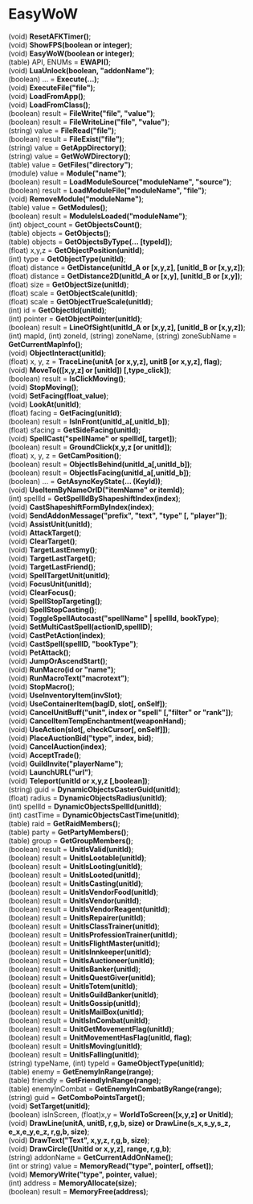 # EasyWoW

(void) <b>ResetAFKTimer()</b></b>;<br>
(void) <b>ShowFPS(boolean or integer)</b>;<br>
(void) <b>EasyWoW(boolean or integer)</b>;<br>
(table) API, ENUMs = <b>EWAPI()</b>;<br>
(void) <b>LuaUnlock(boolean, "addonName")</b>;<br>
(boolean) ... = <b>Execute(...)</b>;<br>
(void) <b>ExecuteFile("file")</b>;<br>
(void) <b>LoadFromApp()</b>;<br>
(void) <b>LoadFromClass()</b>;<br>
(boolean) result = <b>FileWrite("file", "value")</b>;<br>
(boolean) result = <b>FileWriteLine("file", "value")</b>;<br>
(string) value = <b>FileRead("file")</b>;<br>
(boolean) result = <b>FileExist("file")</b>;<br>
(string) value = <b>GetAppDirectory()</b>;<br>
(string) value = <b>GetWoWDirectory()</b>;<br>
(table) value = <b>GetFiles("directory")</b>;<br>
(module) value = <b>Module("name")</b>;<br>
(boolean) result = <b>LoadModuleSource("moduleName", "source")</b>;<br>
(boolean) result = <b>LoadModuleFile("moduleName", "file")</b>;<br>
(void) <b>RemoveModule("moduleName")</b>;<br>
(table) value = <b>GetModules()</b>;<br>
(boolean) result = <b>ModuleIsLoaded("moduleName")</b>;<br>
(int) object_count = <b>GetObjectsCount()</b>;<br>
(table) objects = <b>GetObjects()</b>;<br>
(table) objects = <b>GetObjectsByType(... [typeId])</b>;<br>
(float) x,y,z = <b>GetObjectPosition(unitId)</b>;<br>
(int) type = <b>GetObjectType(unitId)</b>;<br>
(float) distance = <b>GetDistance(unitId_A or [x,y,z], [unitId_B or [x,y,z])</b>;<br>
(float) distance = <b>GetDistance2D(unitId_A or [x,y], [unitId_B or [x,y])</b>;<br>
(float) size = <b>GetObjectSize(unitId)</b>;<br>
(float) scale = <b>GetObjectScale(unitId)</b>;<br>
(float) scale = <b>GetObjectTrueScale(unitId)</b>;<br>
(int) id = <b>GetObjectId(unitId)</b>;<br>
(int) pointer = <b>GetObjectPointer(unitId)</b>;<br>
(boolean) result = <b>LineOfSight(unitId_A or [x,y,z], [unitId_B or [x,y,z])</b>;<br>
(int) mapId, (int) zoneId, (string) zoneName, (string) zoneSubName = <b>GetCurrentMapInfo()</b>;<br>
(void) <b>ObjectInteract(unitId)</b>;<br>
(float) x, y, z = <b>TraceLine(unitA [or x,y,z], unitB [or x,y,z], flag)</b>;<br>
(void) <b>MoveTo(([x,y,z] or [unitId]) [,type_click])</b>;<br>
(boolean) result = <b>IsClickMoving()</b>;<br>
(void) <b>StopMoving()</b>;<br>
(void) <b>SetFacing(float_value)</b>;<br>
(void) <b>LookAt(unitId)</b>;<br>
(float) facing = <b>GetFacing(unitId)</b>;<br>
(boolean) result = <b>IsInFront(unitId_a[,unitId_b])</b>;<br>
(float) sfacing = <b>GetSideFacing(unitId)</b>;<br>
(void) <b>SpellCast("spellName" or spellId[, target])</b>;<br>
(boolean) result = <b>GroundClick(x,y,z [or unitId])</b>;<br>
(float) x, y, z = <b>GetCamPosition()</b>;<br>
(boolean) result = <b>ObjectIsBehind(unitId_a[,unitId_b])</b>;<br>
(boolean) result = <b>ObjectIsFacing(unitId_a[,unitId_b])</b>;<br>
(boolean) ... = <b>GetAsyncKeyState(... (KeyId))</b>;<br>
(void) <b>UseItemByNameOrID("itemName" or itemId)</b>;<br>
(int) spellId = <b>GetSpellIdByShapeshiftIndex(index)</b>;<br>
(void) <b>CastShapeshiftFormByIndex(index)</b>;<br>
(void) <b>SendAddonMessage("prefix", "text", "type" [, "player"])</b>;<br>
(void) <b>AssistUnit(unitId)</b>;<br>
(void) <b>AttackTarget()</b>;<br>
(void) <b>ClearTarget()</b>;<br>
(void) <b>TargetLastEnemy()</b>;<br>
(void) <b>TargetLastTarget()</b>;<br>
(void) <b>TargetLastFriend()</b>;<br>
(void) <b>SpellTargetUnit(unitId)</b>;<br>
(void) <b>FocusUnit(unitId)</b>;<br>
(void) <b>ClearFocus()</b>;<br>
(void) <b>SpellStopTargeting()</b>;<br>
(void) <b>SpellStopCasting()</b>;<br>
(void) <b>ToggleSpellAutocast("spellName" | spellId, bookType)</b>;<br>
(void) <b>SetMultiCastSpell(actionID,spellID)</b>;<br>
(void) <b>CastPetAction(index)</b>;<br>
(void) <b>CastSpell(spellID, "bookType")</b>;<br>
(void) <b>PetAttack()</b>;<br>
(void) <b>JumpOrAscendStart()</b>;<br>
(void) <b>RunMacro(id or "name")</b>;<br>
(void) <b>RunMacroText("macrotext")</b>;<br>
(void) <b>StopMacro()</b>;<br>
(void) <b>UseInventoryItem(invSlot)</b>;<br>
(void) <b>UseContainerItem(bagID, slot[, onSelf])</b>;<br>
(void) <b>CancelUnitBuff("unit", index or "spell" [,"filter" or "rank"])</b>;<br>
(void) <b>CancelItemTempEnchantment(weaponHand)</b>;<br>
(void) <b>UseAction(slot[, checkCursor[, onSelf]])</b>;<br>
(void) <b>PlaceAuctionBid("type", index, bid)</b>;<br>
(void) <b>CancelAuction(index)</b>;<br>
(void) <b>AcceptTrade()</b>;<br>
(void) <b>GuildInvite("playerName")</b>;<br>
(void) <b>LaunchURL("url")</b>;<br>
(void) <b>Teleport(unitId or x,y,z [,boolean])</b>;<br>
(string) guid = <b>DynamicObjectsCasterGuid(unitId)</b>;<br>
(float) radius = <b>DynamicObjectsRadius(unitId)</b>;<br>
(int) spellId = <b>DynamicObjectsSpellId(unitId)</b>;<br>
(int) castTime = <b>DynamicObjectsCastTime(unitId)</b>;<br>
(table) raid = <b>GetRaidMembers()</b>;<br>
(table) party = <b>GetPartyMembers()</b>;<br>
(table) group = <b>GetGroupMembers()</b>;<br>
(boolean) result = <b>UnitIsValid(unitId)</b>;<br>
(boolean) result = <b>UnitIsLootable(unitId)</b>;<br>
(boolean) result = <b>UnitIsLooting(unitId)</b>;<br>
(boolean) result = <b>UnitIsLooted(unitId)</b>;<br>
(boolean) result = <b>UnitIsCasting(unitId)</b>;<br>
(boolean) result = <b>UnitIsVendorFood(unitId)</b>;<br>
(boolean) result = <b>UnitIsVendor(unitId)</b>;<br>
(boolean) result = <b>UnitIsVendorReagent(unitId)</b>;<br>
(boolean) result = <b>UnitIsRepairer(unitId)</b>;<br>
(boolean) result = <b>UnitIsClassTrainer(unitId)</b>;<br>
(boolean) result = <b>UnitIsProfessionTrainer(unitId)</b>;<br>
(boolean) result = <b>UnitIsFlightMaster(unitId)</b>;<br>
(boolean) result = <b>UnitIsInnkeeper(unitId)</b>;<br>
(boolean) result = <b>UnitIsAuctioneer(unitId)</b>;<br>
(boolean) result = <b>UnitIsBanker(unitId)</b>;<br>
(boolean) result = <b>UnitIsQuestGiver(unitId)</b>;<br>
(boolean) result = <b>UnitIsTotem(unitId)</b>;<br>
(boolean) result = <b>UnitIsGuildBanker(unitId)</b>;<br>
(boolean) result = <b>UnitIsGossip(unitId)</b>;<br>
(boolean) result = <b>UnitIsMailBox(unitId)</b>;<br>
(boolean) result = <b>UnitIsInCombat(unitId)</b>;<br>
(boolean) result = <b>UnitGetMovementFlag(unitId)</b>;<br>
(boolean) result = <b>UnitMovementHasFlag(unitId, flag)</b>;<br>
(boolean) result = <b>UnitIsMoving(unitId)</b>;<br>
(boolean) result = <b>UnitIsFalling(unitId)</b>;<br>
(string) typeName, (int) typeId = <b>GameObjectType(unitId)</b>;<br>
(table) enemy = <b>GetEnemyInRange(range)</b>;<br>
(table) friendly = <b>GetFriendlyInRange(range)</b>;<br>
(table) enemyInCombat = <b>GetEnemyInCombatByRange(range)</b>;<br>
(string) guid = <b>GetComboPointsTarget()</b>;<br>
(void) <b>SetTarget(unitId)</b>;<br>
(boolean) isInScreen, (float)x,y = <b>WorldToScreen([x,y,z] or UnitId)</b>;<br>
(void) <b>DrawLine(unitA, unitB, r,g,b, size) or DrawLine(s_x,s_y,s_z, e_x,e_y,e_z, r,g,b, size)</b>;<br>
(void) <b>DrawText("Text", x,y,z, r,g,b, size)</b>;<br>
(void) <b>DrawCircle([UnitId or x,y,z], range, r,g,b)</b>;<br>
(string) addonName = <b>GetCurrentAddOnName()</b>;<br>
(int or string) value = <b>MemoryRead("type", pointer[, offset])</b>;<br>
(void) <b>MemoryWrite("type", pointer, value)</b>;<br>
(int) address = <b>MemoryAllocate(size)</b>;<br>
(boolean) result = <b>MemoryFree(address)</b>;<br>
